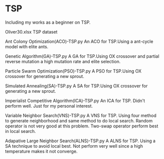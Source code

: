 # TSP
Including my works as a beginner on TSP.

Oliver30.xlsx
TSP dataset

Ant Colony Optimization(ACO)-TSP.py
An ACO for TSP.Using a ant-cycle model with elite ants.

Genetic Algorithm(GA)-TSP.py
A GA for TSP.Using OX crossover and partial reverse mutation a high mutation rate and elite selection.

Particle Swarm Optimization(PSO)-TSP.py
A PSO for TSP.Using OX crossover for generating a new sprout.

Simulated Annealing(SA)-TSP.py
A SA for TSP.Using OX crossover for generating a new sprout.

Imperialist Competitive Algorithm(ICA)-TSP.py
An ICA for TSP. Didn't perform well. Just for my personal interest.

Variable Neighbor Search(VNS)-TSP.py
A VNS for TSP. Using four method to generate neighborhood and same method to do local search. 
Random operator is not very good at this problem. Two-swap operator perform best in local search.

Adapative Large Neighbor Search(ALNS)-TSP.py
A ALNS for TSP. Using a SA technique to avoid local best. Not perform very well since a high temperature makes it not converge.
